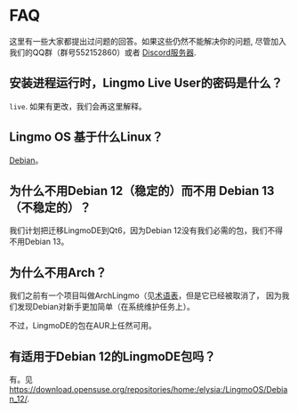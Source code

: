 # FAQ
这里有一些大家都提出过问题的回答。如果这些仍然不能解决你的问题, 尽管加入我们的QQ群（群号552152860）或者 [Discord服务器](https://discord.gg/NP2fsr9dPd).

## 安装进程运行时，Lingmo Live User的密码是什么？
`live`. 如果有更改，我们会再这里解释。

## Lingmo OS 基于什么Linux？
[Debian](https://debian.org)。

## 为什么不用Debian 12（稳定的）而不用 Debian 13（不稳定的）？
我们计划把迁移LingmoDE到Qt6，因为Debian 12没有我们必需的包，我们不得不用Debian 13。

## 为什么不用Arch？
我们之前有一个项目叫做ArchLingmo（见[术语表](glossary#archlingmo)，但是它已经被取消了， 因为我们发现Debian对新手更加简单（在系统维护任务上）。

不过，LingmoDE的包在AUR上任然可用。

## 有适用于Debian 12的LingmoDE包吗？
有。见<https://download.opensuse.org/repositories/home:/elysia:/LingmoOS/Debian_12/>.
